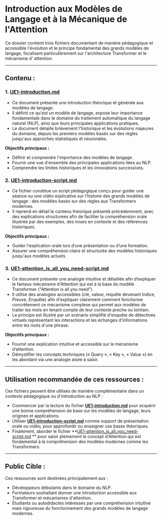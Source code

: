 # Introduction aux Modèles de Langage et à la Mécanique de l'Attention

Ce dossier contient trois fichiers documentant de manière pédagogique et accessible l'évolution et le principe
fondamental des grands modèles de langage, focalisant particulièrement sur l'architecture Transformer et le mécanisme d'
attention.

---

## Contenu :

### 1. **[UE1-introduction.md](./UE1-introduction.md)**

- Ce document présente une introduction théorique et générale aux modèles de langage.
- Il définit ce qu'est un modèle de langage, expose leur importance fondamentale dans le domaine du traitement
  automatique du langage naturel (NLP), ainsi que leurs principales applications pratiques.
- Le document détaille brièvement l'historique et les évolutions majeures du domaine, depuis les premiers modèles basés
  sur des règles jusqu'aux approches statistiques et neuronales.

**Objectifs principaux :**

- Définir et comprendre l'importance des modèles de langage.
- Fournir une vue d'ensemble des principales applications liées au NLP.
- Comprendre les limites historiques et les innovations successives.

### 2. **[UE1-introduction-script.md](./UE1-introduction-script.md)**

- Ce fichier constitue un script pédagogique conçu pour guider une séance ou une vidéo explicative sur l'histoire des
  grands modèles de langage : des modèles basés sur des règles aux Transformers modernes.
- Il reprend en détail le contenu théorique présenté précédemment, avec des explications structurées afin de faciliter
  la compréhension orale illustrée par des exemples, des mises en contexte et des références historiques.

**Objectifs principaux :**

- Guider l'explication orale lors d’une présentation ou d’une formation.
- Assurer une compréhension claire et structurée des modèles historiques jusqu'aux modèles actuels.

### 3. **[UE1-attention_is_all_you_need-script.md](./UE1-attention_is_all_you_need-script.md)**

- Ce document présente une analogie intuitive et détaillée afin d’expliquer le fameux mécanisme d'Attention qui est à la
  base du modèle Transformer ("Attention is all you need").
- Il utilise des analogies accessibles (clé, valeur, requête devenant Indice, Preuve, Enquête) afin d'expliquer
  clairement comment fonctionne concrètement ce mécanisme complexe qui permet aux modèles de traiter les mots en tenant
  compte de leur contexte proche ou lointain.
- Le principe est illustré par un scénario simplifié d'enquête de détectives virtuels représentant les interactions et
  les échanges d'informations entre les mots d'une phrase.

**Objectifs principaux :**

- Fournir une explication intuitive et accessible sur le mécanisme d’attention.
- Démystifier les concepts techniques (« Query », « Key », « Value ») en les abordant via une analogie aisée à saisir.

---

## Utilisation recommandée de ces ressources :

Ces fichiers peuvent être utilisés de manière complémentaire dans un contexte pédagogique ou d'introduction au NLP :

- Commencer par la lecture du fichier **[UE1-introduction.md](./UE1-introduction.md)** pour acquérir une bonne
  compréhension de base sur les modèles de langage, leurs origines et applications.
- Utiliser **[UE1-introduction-script.md](./UE1-introduction-script.md)** comme support de présentation orale ou vidéo,
  pour approfondir ou enseigner ces bases théoriques.
- Finalement, aborder le fichier **[UE1-attention_is_all_you_need-script.md](./UE1-attention_is_all_you_need-script.md)
  ** pour saisir pleinement le concept d'Attention qui est fondamental à la compréhension des modèles modernes comme les
  Transformers.

---

## Public Cible :

Ces ressources sont destinées principalement aux :

- Développeurs débutants dans le domaine du NLP.
- Formateurs souhaitant donner une introduction accessible aux Transformer et mécanismes d'attention.
- Étudiants ou autodidactes intéressés par une compréhension intuitive mais rigoureuse du fonctionnement des grands
  modèles de langage modernes.
